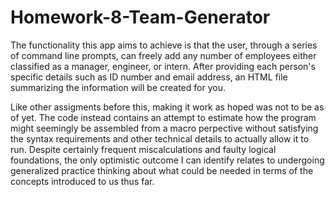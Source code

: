 # Homework-8-Team-Generator
The functionality this app aims to achieve is that the user, through a series of command line prompts, can freely add any number of employees either classified as a manager, engineer, or intern. After providing each person's specific details such as ID number and email address, an HTML file summarizing the information will be created for you. 

Like other assigments before this, making it work as hoped was not to be as of yet. The code instead contains an attempt to estimate how the program might seemingly be assembled from a macro perpective without satisfying the syntax requirements and other technical details to actually allow it to run. Despite certainly frequent miscalculations and faulty logical foundations, the only optimistic outcome I can identify relates to undergoing generalized practice thinking about what could be needed in terms of the concepts introduced to us thus far. 
